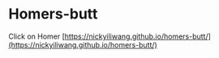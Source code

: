 # Homers-butt

Click on Homer
[https://nickyiliwang.github.io/homers-butt/](https://nickyiliwang.github.io/homers-butt/)
